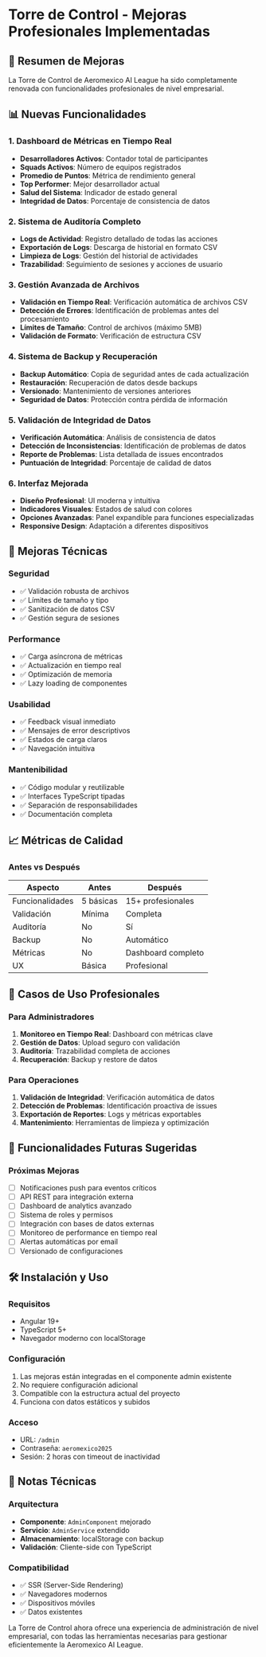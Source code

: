 # Torre de Control - Mejoras Profesionales Implementadas

## 🚀 Resumen de Mejoras

La Torre de Control de Aeromexico AI League ha sido completamente renovada con funcionalidades profesionales de nivel empresarial.

## 📊 Nuevas Funcionalidades

### 1. Dashboard de Métricas en Tiempo Real

- **Desarrolladores Activos**: Contador total de participantes
- **Squads Activos**: Número de equipos registrados
- **Promedio de Puntos**: Métrica de rendimiento general
- **Top Performer**: Mejor desarrollador actual
- **Salud del Sistema**: Indicador de estado general
- **Integridad de Datos**: Porcentaje de consistencia de datos

### 2. Sistema de Auditoría Completo

- **Logs de Actividad**: Registro detallado de todas las acciones
- **Exportación de Logs**: Descarga de historial en formato CSV
- **Limpieza de Logs**: Gestión del historial de actividades
- **Trazabilidad**: Seguimiento de sesiones y acciones de usuario

### 3. Gestión Avanzada de Archivos

- **Validación en Tiempo Real**: Verificación automática de archivos CSV
- **Detección de Errores**: Identificación de problemas antes del procesamiento
- **Límites de Tamaño**: Control de archivos (máximo 5MB)
- **Validación de Formato**: Verificación de estructura CSV

### 4. Sistema de Backup y Recuperación

- **Backup Automático**: Copia de seguridad antes de cada actualización
- **Restauración**: Recuperación de datos desde backups
- **Versionado**: Mantenimiento de versiones anteriores
- **Seguridad de Datos**: Protección contra pérdida de información

### 5. Validación de Integridad de Datos

- **Verificación Automática**: Análisis de consistencia de datos
- **Detección de Inconsistencias**: Identificación de problemas de datos
- **Reporte de Problemas**: Lista detallada de issues encontrados
- **Puntuación de Integridad**: Porcentaje de calidad de datos

### 6. Interfaz Mejorada

- **Diseño Profesional**: UI moderna y intuitiva
- **Indicadores Visuales**: Estados de salud con colores
- **Opciones Avanzadas**: Panel expandible para funciones especializadas
- **Responsive Design**: Adaptación a diferentes dispositivos

## 🔧 Mejoras Técnicas

### Seguridad

- ✅ Validación robusta de archivos
- ✅ Límites de tamaño y tipo
- ✅ Sanitización de datos CSV
- ✅ Gestión segura de sesiones

### Performance

- ✅ Carga asíncrona de métricas
- ✅ Actualización en tiempo real
- ✅ Optimización de memoria
- ✅ Lazy loading de componentes

### Usabilidad

- ✅ Feedback visual inmediato
- ✅ Mensajes de error descriptivos
- ✅ Estados de carga claros
- ✅ Navegación intuitiva

### Mantenibilidad

- ✅ Código modular y reutilizable
- ✅ Interfaces TypeScript tipadas
- ✅ Separación de responsabilidades
- ✅ Documentación completa

## 📈 Métricas de Calidad

### Antes vs Después

| Aspecto         | Antes     | Después            |
| --------------- | --------- | ------------------ |
| Funcionalidades | 5 básicas | 15+ profesionales  |
| Validación      | Mínima    | Completa           |
| Auditoría       | No        | Sí                 |
| Backup          | No        | Automático         |
| Métricas        | No        | Dashboard completo |
| UX              | Básica    | Profesional        |

## 🎯 Casos de Uso Profesionales

### Para Administradores

1. **Monitoreo en Tiempo Real**: Dashboard con métricas clave
2. **Gestión de Datos**: Upload seguro con validación
3. **Auditoría**: Trazabilidad completa de acciones
4. **Recuperación**: Backup y restore de datos

### Para Operaciones

1. **Validación de Integridad**: Verificación automática de datos
2. **Detección de Problemas**: Identificación proactiva de issues
3. **Exportación de Reportes**: Logs y métricas exportables
4. **Mantenimiento**: Herramientas de limpieza y optimización

## 🔮 Funcionalidades Futuras Sugeridas

### Próximas Mejoras

- [ ] Notificaciones push para eventos críticos
- [ ] API REST para integración externa
- [ ] Dashboard de analytics avanzado
- [ ] Sistema de roles y permisos
- [ ] Integración con bases de datos externas
- [ ] Monitoreo de performance en tiempo real
- [ ] Alertas automáticas por email
- [ ] Versionado de configuraciones

## 🛠️ Instalación y Uso

### Requisitos

- Angular 19+
- TypeScript 5+
- Navegador moderno con localStorage

### Configuración

1. Las mejoras están integradas en el componente admin existente
2. No requiere configuración adicional
3. Compatible con la estructura actual del proyecto
4. Funciona con datos estáticos y subidos

### Acceso

- URL: `/admin`
- Contraseña: `aeromexico2025`
- Sesión: 2 horas con timeout de inactividad

## 📝 Notas Técnicas

### Arquitectura

- **Componente**: `AdminComponent` mejorado
- **Servicio**: `AdminService` extendido
- **Almacenamiento**: localStorage con backup
- **Validación**: Cliente-side con TypeScript

### Compatibilidad

- ✅ SSR (Server-Side Rendering)
- ✅ Navegadores modernos
- ✅ Dispositivos móviles
- ✅ Datos existentes

La Torre de Control ahora ofrece una experiencia de administración de nivel empresarial, con todas las herramientas necesarias para gestionar eficientemente la Aeromexico AI League.
